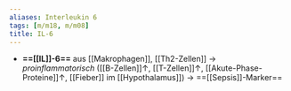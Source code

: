 ```yaml
---
aliases: Interleukin 6
tags: [m/m18, m/m08]
title: IL-6
---
```

- **==[[IL]]-6==** aus [[Makrophagen]], [[Th2-Zellen]] → *proinflammatorisch* ([[B-Zellen]]↑, [[T-Zellen]]↑, [[Akute-Phase-Proteine]]↑, [[Fieber]] im [[Hypothalamus]]) → ==[[Sepsis]]-Marker==